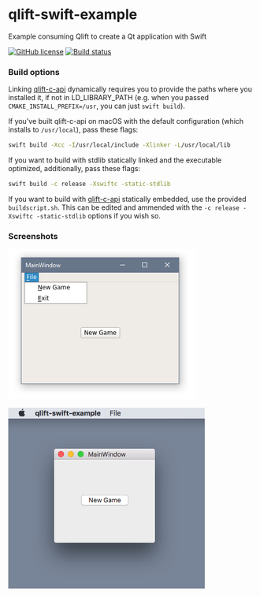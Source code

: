 # qlift-swift-example
Example consuming Qlift to create a Qt application with Swift

[![GitHub license](https://img.shields.io/badge/license-MIT-blue.svg)](https://raw.githubusercontent.com/Longhanks/qlift-swift-example/master/LICENSE)
[![Build status](https://api.travis-ci.org/Longhanks/qlift-swift-example.svg?branch=master)](https://travis-ci.org/Longhanks/qlift-swift-example)

### Build options

Linking [qlift-c-api](https://github.com/Longhanks/qlift-c-api/) dynamically requires you to provide the paths where you installed it, if not in LD_LIBRARY_PATH (e.g. when you passed `CMAKE_INSTALL_PREFIX=/usr`, you can just `swift build`).

If you've built qlift-c-api on macOS with the default configuration (which installs to `/usr/local`), pass these flags:

```bash
swift build -Xcc -I/usr/local/include -Xlinker -L/usr/local/lib
```

If you want to build with stdlib statically linked and the executable optimized, additionally, pass these flags:

```bash
swift build -c release -Xswiftc -static-stdlib
```

If you want to build with [qlift-c-api](https://github.com/Longhanks/qlift-c-api/) statically embedded, use the provided `buildscript.sh`. This can be edited and ammended with the `-c release -Xswiftc -static-stdlib` options if you wish so.

### Screenshots

![Screenshot 1](./Deploy/screenshot1.png "Screenshot 1")

![Screenshot 2](./Deploy/screenshot2.png "Screenshot 2")


